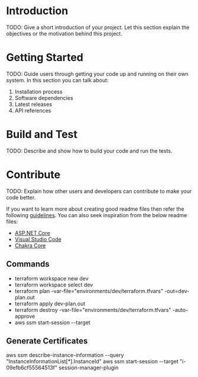 # Introduction 
TODO: Give a short introduction of your project. Let this section explain the objectives or the motivation behind this project. 

# Getting Started
TODO: Guide users through getting your code up and running on their own system. In this section you can talk about:
1.	Installation process
2.	Software dependencies
3.	Latest releases
4.	API references

# Build and Test
TODO: Describe and show how to build your code and run the tests. 

# Contribute
TODO: Explain how other users and developers can contribute to make your code better. 

If you want to learn more about creating good readme files then refer the following [guidelines](https://docs.microsoft.com/en-us/azure/devops/repos/git/create-a-readme?view=azure-devops). You can also seek inspiration from the below readme files:
- [ASP.NET Core](https://github.com/aspnet/Home)
- [Visual Studio Code](https://github.com/Microsoft/vscode)
- [Chakra Core](https://github.com/Microsoft/ChakraCore)

## Commands

- terraform workspace new dev
- terraform workspace select dev
- terraform plan -var-file="environments/dev/terraform.tfvars" -out=dev-plan.out
- terraform apply dev-plan.out
- terraform destroy -var-file="environments/dev/terraform.tfvars" -auto-approve
- aws ssm start-session --target 

## Generate Certificates
aws ssm describe-instance-information --query "InstanceInformationList[*].InstanceId"
aws ssm start-session --target "i-09efb6cf55564513f"
session-manager-plugin